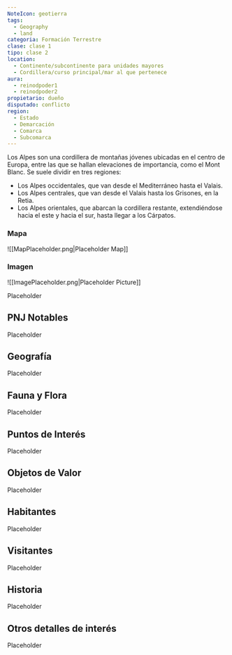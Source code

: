 ```yaml
---
NoteIcon: geotierra
tags:
  - Geography 
  - land 
categoria: Formación Terrestre
clase: clase 1
tipo: clase 2
location: 
  - Continente/subcontinente para unidades mayores
  - Cordillera/curso principal/mar al que pertenece 
aura:
  - reinodpoder1
  - reinodpoder2
propietario: dueño
disputado: conflicto
region:
  - Estado 
  - Demarcación
  - Comarca
  - Subcomarca
---
```





 <section class="wa-section main-content"><p>Los Alpes son una cordillera de montañas jóvenes ubicadas en el centro de Europa, entre las que se hallan elevaciones de importancia, como el Mont Blanc. Se suele dividir en tres regiones:
</p><ul>
<li>Los Alpes occidentales, que van desde el Mediterráneo hasta el Valais.</li>
<li>Los Alpes centrales, que van desde el Valais hasta los Grisones, en la Retia.</li>
<li>Los Alpes orientales, que abarcan la cordillera restante, extendiéndose hacia el este y hacia el sur, hasta llegar a los Cárpatos.</li>
</ul><p></p></section>   

### Mapa
![[MapPlaceholder.png|Placeholder Map]]

### Imagen
![[ImagePlaceholder.png|Placeholder Picture]]

Placeholder

## PNJ Notables
Placeholder

## Geografía
Placeholder

## Fauna y Flora
Placeholder

## Puntos de Interés
Placeholder

## Objetos de Valor
Placeholder

## Habitantes
Placeholder

## Visitantes
Placeholder

## Historia
Placeholder

## Otros detalles de interés
Placeholder

